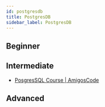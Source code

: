 ```yaml
---
id: postgresdb
title: PostgresDB
sidebar_label: PostgresDB
---
```


## Beginner

## Intermediate

- [PosgresSQL Course | AmigosCode](https://www.youtube.com/playlist?list=PLwvrYc43l1MxAEOI_KwGe8l42uJxMoKeS)

## Advanced
